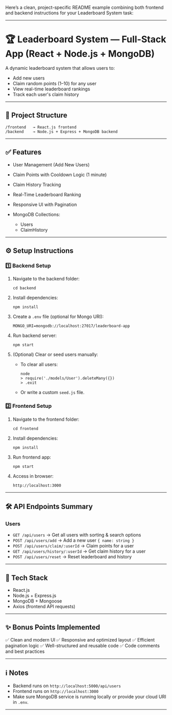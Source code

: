 Here’s a clean, project-specific README example combining both frontend and backend instructions for your Leaderboard System task:

---

# 🏆 Leaderboard System — Full-Stack App (React + Node.js + MongoDB)

A dynamic leaderboard system that allows users to:

* Add new users
* Claim random points (1–10) for any user
* View real-time leaderboard rankings
* Track each user's claim history

---

## 📁 Project Structure

```
/frontend   → React.js frontend
/backend    → Node.js + Express + MongoDB backend
```

---

## ✅ Features

* User Management (Add New Users)
* Claim Points with Cooldown Logic (1 minute)
* Claim History Tracking
* Real-Time Leaderboard Ranking
* Responsive UI with Pagination
* MongoDB Collections:

  * Users
  * ClaimHistory

---

## ⚙️ Setup Instructions

### 1️⃣ Backend Setup

1. Navigate to the backend folder:

   ```
   cd backend
   ```

2. Install dependencies:

   ```
   npm install
   ```

3. Create a `.env` file (optional for Mongo URI):

   ```
   MONGO_URI=mongodb://localhost:27017/leaderboard-app
   ```

4. Run backend server:

   ```
   npm start
   ```

5. (Optional) Clear or seed users manually:

   * To clear all users:

     ```
     node
     > require('./models/User').deleteMany({})
     > .exit
     ```
   * Or write a custom `seed.js` file.

### 2️⃣ Frontend Setup

1. Navigate to the frontend folder:

   ```
   cd frontend
   ```

2. Install dependencies:

   ```
   npm install
   ```

3. Run frontend app:

   ```
   npm start
   ```

4. Access in browser:

   ```
   http://localhost:3000
   ```

---

## 🛠️ API Endpoints Summary

### Users

* `GET /api/users` → Get all users with sorting & search options
* `POST /api/users/add` → Add a new user `{ name: string }`
* `POST /api/users/claim/:userId` → Claim points for a user
* `GET /api/users/history/:userId` → Get claim history for a user
* `POST /api/users/reset` → Reset leaderboard and history

---

## 🎨 Tech Stack

* React.js
* Node.js + Express.js
* MongoDB + Mongoose
* Axios (frontend API requests)

---

## ✨ Bonus Points Implemented

✅ Clean and modern UI
✅ Responsive and optimized layout
✅ Efficient pagination logic
✅ Well-structured and reusable code
✅ Code comments and best practices

---

## ℹ️ Notes

* Backend runs on `http://localhost:5000/api/users`
* Frontend runs on `http://localhost:3000`
* Make sure MongoDB service is running locally or provide your cloud URI in `.env`.

---